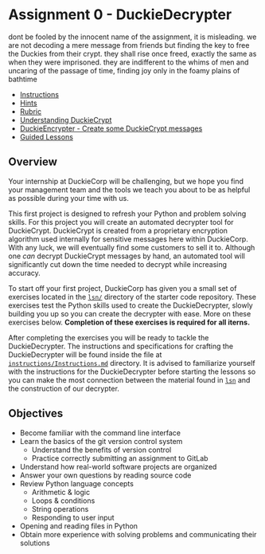 # Assignment 0 - DuckieDecrypter

dont be fooled by the innocent name of the assignment, it is misleading.
we are not decoding a mere message from friends but finding the key to free 
the Duckies from their crypt. they shall rise once freed, exactly the same
as when they were imprisoned. they are indifferent to the whims of men and 
uncaring of the passage of time, finding joy only in the foamy plains of 
bathtime


* [Instructions](instructions/Instructions.md)
* [Hints](instructions/Hints.md)
* [Rubric](instructions/Rubric.md)
* [Understanding DuckieCrypt](instructions/UnderstandingDuckieCrypt.md)
* [DuckieEncrypter - Create some DuckieCrypt messages](demo)
* [Guided Lessons](lsn)

## Overview

Your internship at DuckieCorp will be challenging, but we hope you find your management team and the tools we teach you about to be as helpful as possible during your time with us.

This first project is designed to refresh your Python and problem solving skills.  For this project you will create an automated decrypter tool for DuckieCrypt.  DuckieCrypt is created from a proprietary encryption algorithm used internally for sensitive messages here within DuckieCorp. With any luck, we will eventually find some customers to sell it to.  Although one *can* decrypt DuckieCrypt messages by hand, an automated tool will significantly cut down the time needed to decrypt while increasing accuracy.

To start off your first project, DuckieCorp has given you a small set of exercises located in the [`lsn/`](lsn) directory of the starter code repository.  These exercises test the Python skills used to create the DuckieDecrypter, slowly building you up so you can create the decrypter with ease. More on these exercises below. **Completion of these exercises is required for all iterns.**

After completing the exercises you will be ready to tackle the DuckieDecrypter. The instructions and specifications for crafting the DuckieDecrypter will be found inside the file at [`instructions/Instructions.md`](instructions/Instructions.md) directory. It is advised to familiarize yourself with the instructions for the DuckieDecrypter before starting the lessons so you can make the most connection between the material found in [`lsn`](lsn) and the construction of our decrypter.


## Objectives

-   Become familiar with the command line interface
-   Learn the basics of the git version control system
    -   Understand the benefits of version control
    -   Practice correctly submitting an assignment to GitLab
-   Understand how real-world software projects are organized
-   Answer your own questions by reading source code
-   Review Python language concepts
    -   Arithmetic & logic
    -   Loops & conditions
    -   String operations
    -   Responding to user input
-   Opening and reading files in Python
-   Obtain more experience with solving problems and communicating their solutions
